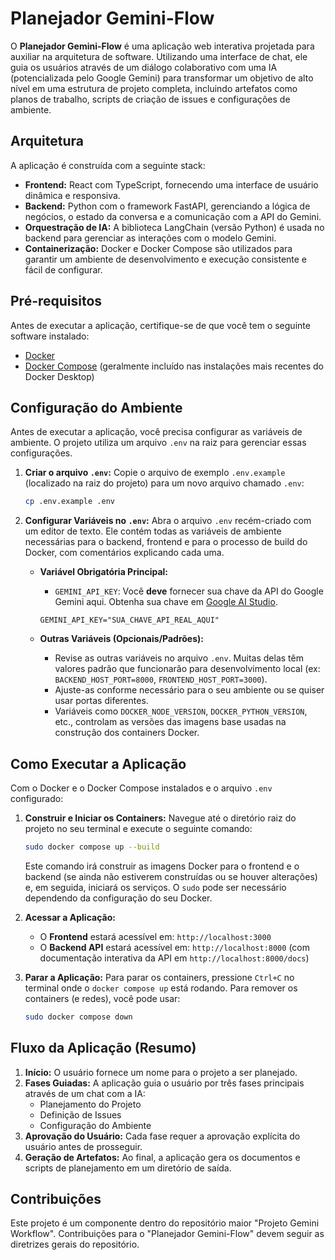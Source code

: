 # Planejador Gemini-Flow

O **Planejador Gemini-Flow** é uma aplicação web interativa projetada para auxiliar na arquitetura de software. Utilizando uma interface de chat, ele guia os usuários através de um diálogo colaborativo com uma IA (potencializada pelo Google Gemini) para transformar um objetivo de alto nível em uma estrutura de projeto completa, incluindo artefatos como planos de trabalho, scripts de criação de issues e configurações de ambiente.

## Arquitetura

A aplicação é construída com a seguinte stack:

*   **Frontend:** React com TypeScript, fornecendo uma interface de usuário dinâmica e responsiva.
*   **Backend:** Python com o framework FastAPI, gerenciando a lógica de negócios, o estado da conversa e a comunicação com a API do Gemini.
*   **Orquestração de IA:** A biblioteca LangChain (versão Python) é usada no backend para gerenciar as interações com o modelo Gemini.
*   **Containerização:** Docker e Docker Compose são utilizados para garantir um ambiente de desenvolvimento e execução consistente e fácil de configurar.

## Pré-requisitos

Antes de executar a aplicação, certifique-se de que você tem o seguinte software instalado:

*   [Docker](https://docs.docker.com/get-docker/)
*   [Docker Compose](https://docs.docker.com/compose/install/) (geralmente incluído nas instalações mais recentes do Docker Desktop)

## Configuração do Ambiente

Antes de executar a aplicação, você precisa configurar as variáveis de ambiente. O projeto utiliza um arquivo `.env` na raiz para gerenciar essas configurações.

1.  **Criar o arquivo `.env`:**
    Copie o arquivo de exemplo `.env.example` (localizado na raiz do projeto) para um novo arquivo chamado `.env`:
    ```bash
    cp .env.example .env
    ```

2.  **Configurar Variáveis no `.env`:**
    Abra o arquivo `.env` recém-criado com um editor de texto. Ele contém todas as variáveis de ambiente necessárias para o backend, frontend e para o processo de build do Docker, com comentários explicando cada uma.

    *   **Variável Obrigatória Principal:**
        *   `GEMINI_API_KEY`: Você **deve** fornecer sua chave da API do Google Gemini aqui. Obtenha sua chave em [Google AI Studio](https://aistudio.google.com/app/apikey).
          ```
          GEMINI_API_KEY="SUA_CHAVE_API_REAL_AQUI"
          ```

    *   **Outras Variáveis (Opcionais/Padrões):**
        *   Revise as outras variáveis no arquivo `.env`. Muitas delas têm valores padrão que funcionarão para desenvolvimento local (ex: `BACKEND_HOST_PORT=8000`, `FRONTEND_HOST_PORT=3000`).
        *   Ajuste-as conforme necessário para o seu ambiente ou se quiser usar portas diferentes.
        *   Variáveis como `DOCKER_NODE_VERSION`, `DOCKER_PYTHON_VERSION`, etc., controlam as versões das imagens base usadas na construção dos containers Docker.

## Como Executar a Aplicação

Com o Docker e o Docker Compose instalados e o arquivo `.env` configurado:

1.  **Construir e Iniciar os Containers:**
    Navegue até o diretório raiz do projeto no seu terminal e execute o seguinte comando:
    ```bash
    sudo docker compose up --build
    ```
    Este comando irá construir as imagens Docker para o frontend e o backend (se ainda não estiverem construídas ou se houver alterações) e, em seguida, iniciará os serviços. O `sudo` pode ser necessário dependendo da configuração do seu Docker.

2.  **Acessar a Aplicação:**
    *   O **Frontend** estará acessível em: `http://localhost:3000`
    *   O **Backend API** estará acessível em: `http://localhost:8000` (com documentação interativa da API em `http://localhost:8000/docs`)

3.  **Parar a Aplicação:**
    Para parar os containers, pressione `Ctrl+C` no terminal onde o `docker compose up` está rodando. Para remover os containers (e redes), você pode usar:
    ```bash
    sudo docker compose down
    ```

## Fluxo da Aplicação (Resumo)

1.  **Início:** O usuário fornece um nome para o projeto a ser planejado.
2.  **Fases Guiadas:** A aplicação guia o usuário por três fases principais através de um chat com a IA:
    *   Planejamento do Projeto
    *   Definição de Issues
    *   Configuração do Ambiente
3.  **Aprovação do Usuário:** Cada fase requer a aprovação explícita do usuário antes de prosseguir.
4.  **Geração de Artefatos:** Ao final, a aplicação gera os documentos e scripts de planejamento em um diretório de saída.

## Contribuições

Este projeto é um componente dentro do repositório maior "Projeto Gemini Workflow". Contribuições para o "Planejador Gemini-Flow" devem seguir as diretrizes gerais do repositório.
